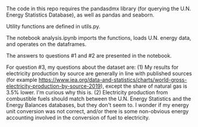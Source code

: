 The code in this repo requires the pandasdmx library (for querying the U.N. Energy Statistics Database), as well as pandas and seaborn.

Utility functions are defined in utils.py.

The notebook analysis.ipynb imports the functions, loads U.N. energy data, and operates on the dataframes.

The answers to questions #1 and #2 are presented in the notebook.

For question #3, my questions about the dataset are:
(1) My results for electricity production by source are generally in line with published sources (for example https://www.iea.org/data-and-statistics/charts/world-gross-electricity-production-by-source-2019), except the share of natural gas is 3.5% lower. I'm curious why this is.
(2) Electricity production from combustible fuels should match between the U.N. Energy Statistics and the Energy Balances databases, but they don't seem to. I wonder if my energy unit conversion was not correct, and/or there is some non-obvious energy accounting involved in the conversion of fuel to electricity.
